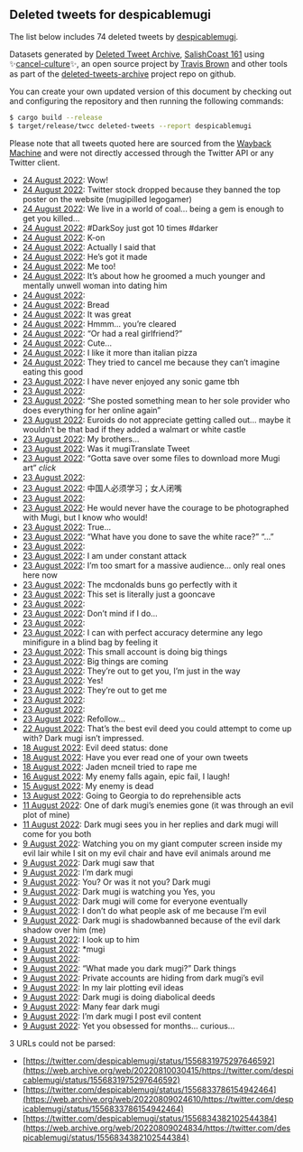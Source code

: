 ## Deleted tweets for despicablemugi

The list below includes 74 deleted tweets by
[despicablemugi](https://twitter.com/despicablemugi).



Datasets generated by [Deleted Tweet Archive](https://twitter.com/deletedtweet161), 
[SalishCoast 161](https://twitter.com/SalishCoastA) using 
✨[cancel-culture](https://github.com/travisbrown/cancel-culture)✨, an open source project by 
[Travis Brown](https://twitter.com/travisbrown) and other tools as part of the 
[deleted-tweets-archive](https://github.com/salcoast/deleted-tweets-archive/) project repo on github.

You can create your own updated version of this document by checking out and configuring the
repository and then running the following commands:

```bash
$ cargo build --release
$ target/release/twcc deleted-tweets --report despicablemugi
```

Please note that all tweets quoted here are sourced from the
[Wayback Machine](https://web.archive.org) and were not directly accessed through the Twitter API or
any Twitter client.

* [24 August 2022](https://web.archive.org/web/20220824073323/https://twitter.com/despicablemugi/status/1562341877306761216): Wow! <!--1562341877306761216-->
* [24 August 2022](https://web.archive.org/web/20220824042555/https://twitter.com/despicablemugi/status/1562294846831955968): Twitter stock dropped because they banned the top poster on the website (mugipilled legogamer) <!--1562294846831955968-->
* [24 August 2022](https://web.archive.org/web/20220824040338/https://twitter.com/despicablemugi/status/1562289172798373888): We live in a world of coal... being a gem is enough to get you kiIIed... <!--1562289172798373888-->
* [24 August 2022](https://web.archive.org/web/20220824040302/https://twitter.com/despicablemugi/status/1562289048806477826): #DarkSoy just got 10 times #darker <!--1562289048806477826-->
* [24 August 2022](https://web.archive.org/web/20220824034422/https://twitter.com/despicablemugi/status/1562284223221866496): K-on <!--1562284223221866496-->
* [24 August 2022](https://web.archive.org/web/20220824103024/https://twitter.com/despicablemugi/status/1562283217381621760): Actually I said that <!--1562283217381621760-->
* [24 August 2022](https://web.archive.org/web/20220824065242/https://twitter.com/despicablemugi/status/1562277446287769602): He’s got it made <!--1562277446287769602-->
* [24 August 2022](https://web.archive.org/web/20220824031454/https://twitter.com/despicablemugi/status/1562277020243034112): Me too! <!--1562277020243034112-->
* [24 August 2022](https://web.archive.org/web/20220824031219/https://twitter.com/despicablemugi/status/1562276286608850944): It’s about how he groomed a much younger and mentally unwell woman into dating him <!--1562276286608850944-->
* [24 August 2022](https://web.archive.org/web/20220824030522/https://twitter.com/despicablemugi/status/1562274546950062081):  <!--1562274546950062081-->
* [24 August 2022](https://web.archive.org/web/20220824013853/https://twitter.com/despicablemugi/status/1562252907872980992): Bread <!--1562252907872980992-->
* [24 August 2022](https://web.archive.org/web/20220824013853/https://twitter.com/despicablemugi/status/1562252907872980992): It was great <!--1562252622177902592-->
* [24 August 2022](https://web.archive.org/web/20220824034542/https://twitter.com/despicablemugi/status/1562245426027401216): Hmmm... you’re cleared <!--1562245881428119552-->
* [24 August 2022](https://web.archive.org/web/20220824034542/https://twitter.com/despicablemugi/status/1562245426027401216): “Or had a real girlfriend?” <!--1562245426027401216-->
* [24 August 2022](https://web.archive.org/web/20220824034442/https://twitter.com/despicablemugi/status/1562240189065531392): Cute... <!--1562240189065531392-->
* [24 August 2022](https://web.archive.org/web/20220824003212/https://twitter.com/despicablemugi/status/1562236120653615104): I like it more than italian pizza <!--1562236120653615104-->
* [24 August 2022](https://web.archive.org/web/20220824003212/https://twitter.com/despicablemugi/status/1562236120653615104): They tried to cancel me because they can’t imagine eating this good <!--1562232912564703232-->
* [23 August 2022](https://web.archive.org/web/20220824020606/https://twitter.com/despicablemugi/status/1562213933104111616): I have never enjoyed any sonic game tbh <!--1562213933104111616-->
* [23 August 2022](https://web.archive.org/web/20220823215600/https://twitter.com/despicablemugi/status/1562196563111583745):  <!--1562196563111583745-->
* [23 August 2022](https://web.archive.org/web/20220823214547/https://twitter.com/despicablemugi/status/1562194012059996162): “She posted something mean to her sole provider who does everything for her online again” <!--1562194012059996162-->
* [23 August 2022](https://web.archive.org/web/20220823214539/https://twitter.com/despicablemugi/status/1562193765074608130): Euroids do not appreciate getting called out... maybe it wouldn’t be that bad if they added a walmart or white castle <!--1562193765074608130-->
* [23 August 2022](https://web.archive.org/web/20220823214547/https://twitter.com/despicablemugi/status/1562194012059996162): My brothers... <!--1562193272956932096-->
* [23 August 2022](https://web.archive.org/web/20220823203443/https://twitter.com/despicablemugi/status/1562176394796359681): Was it mugiTranslate Tweet <!--1562176394796359681-->
* [23 August 2022](https://web.archive.org/web/20220823203249/https://twitter.com/despicablemugi/status/1562175846844174340): “Gotta save over some files to download more Mugi art” *click* <!--1562175846844174340-->
* [23 August 2022](https://web.archive.org/web/20220823201556/https://twitter.com/despicablemugi/status/1562163840237928448):  <!--1562163840237928448-->
* [23 August 2022](https://web.archive.org/web/20220823194454/https://twitter.com/despicablemugi/status/1562163609756737537): 中国人必须学习；女人闭嘴 <!--1562163609756737537-->
* [23 August 2022](https://web.archive.org/web/20220823193106/https://twitter.com/despicablemugi/status/1562159899995525120):  <!--1562159899995525120-->
* [23 August 2022](https://web.archive.org/web/20220823192912/https://twitter.com/despicablemugi/status/1562134729318621184): He would never have the courage to be photographed with Mugi, but I know who would! <!--1562134729318621184-->
* [23 August 2022](https://web.archive.org/web/20220823202837/https://twitter.com/despicablemugi/status/1562131299900473346): True... <!--1562133061260689408-->
* [23 August 2022](https://web.archive.org/web/20220823202837/https://twitter.com/despicablemugi/status/1562131299900473346): “What have you done to save the white race?” “...” <!--1562131299900473346-->
* [23 August 2022](https://web.archive.org/web/20220824011859/https://twitter.com/despicablemugi/status/1562130020696457217):  <!--1562130020696457217-->
* [23 August 2022](https://web.archive.org/web/20220823172929/https://twitter.com/despicablemugi/status/1562129732409466881): I am under constant attack <!--1562129732409466881-->
* [23 August 2022](https://web.archive.org/web/20220823172929/https://twitter.com/despicablemugi/status/1562129732409466881): I’m too smart for a massive audience... only real ones here now <!--1562127594434215936-->
* [23 August 2022](https://web.archive.org/web/20220823182914/https://twitter.com/despicablemugi/status/1562123913538174976): The mcdonalds buns go perfectly with it <!--1562124691363463169-->
* [23 August 2022](https://web.archive.org/web/20220823170947/https://twitter.com/despicablemugi/status/1562124546089566209): This set is literally just a gooncave <!--1562124546089566209-->
* [23 August 2022](https://web.archive.org/web/20220823170734/https://twitter.com/despicablemugi/status/1562123980558974976):  <!--1562123980558974976-->
* [23 August 2022](https://web.archive.org/web/20220823182914/https://twitter.com/despicablemugi/status/1562123913538174976): Don’t mind if I do... <!--1562123913538174976-->
* [23 August 2022](https://web.archive.org/web/20220823170016/https://twitter.com/despicablemugi/status/1562122147580874752):  <!--1562122147580874752-->
* [23 August 2022](https://web.archive.org/web/20220823165038/https://twitter.com/despicablemugi/status/1562119174725451776): I can with perfect accuracy determine any lego minifigure in a blind bag by feeling it <!--1562119174725451776-->
* [23 August 2022](https://web.archive.org/web/20220824020117/https://twitter.com/despicablemugi/status/1562113337592274944): This small account is doing big things <!--1562113337592274944-->
* [23 August 2022](https://web.archive.org/web/20220823162349/https://twitter.com/despicablemugi/status/1562113272173707266): Big things are coming <!--1562113272173707266-->
* [23 August 2022](https://web.archive.org/web/20220823161804/https://twitter.com/despicablemugi/status/1562111797317992451): They’re out to get you, I’m just in the way <!--1562111797317992451-->
* [23 August 2022](https://web.archive.org/web/20220823195737/https://twitter.com/despicablemugi/status/1562108827931123713): Yes! <!--1562108827931123713-->
* [23 August 2022](https://web.archive.org/web/20220823165018/https://twitter.com/despicablemugi/status/1562104525946748928): They’re out to get me <!--1562104525946748928-->
* [23 August 2022](https://web.archive.org/web/20220823153957/https://twitter.com/despicablemugi/status/1562102062980161538):  <!--1562102062980161538-->
* [23 August 2022](https://web.archive.org/web/20220823223734/https://twitter.com/despicablemugi/status/1562101402456956928):  <!--1562101402456956928-->
* [23 August 2022](https://web.archive.org/web/20220823223734/https://twitter.com/despicablemugi/status/1562101402456956928): Refollow... <!--1562100235278684160-->
* [22 August 2022](https://web.archive.org/web/20220822174108/https://twitter.com/despicablemugi/status/1561770148373168128): That’s the best evil deed you could attempt to come up with? Dark mugi isn’t impressed. <!--1561770148373168128-->
* [18 August 2022](https://web.archive.org/web/20220818065024/https://twitter.com/despicablemugi/status/1560157002709581828): Evil deed status: done <!--1560157002709581828-->
* [18 August 2022](https://web.archive.org/web/20220818081058/https://twitter.com/despicablemugi/status/1560156944803024896): Have you ever read one of your own tweets <!--1560156944803024896-->
* [18 August 2022](https://web.archive.org/web/20220818085513/https://twitter.com/despicablemugi/status/1560154641291255808): Jaden mcneil tried to rape me <!--1560154641291255808-->
* [16 August 2022](https://web.archive.org/web/20220816144201/https://twitter.com/despicablemugi/status/1559463027644272640): My enemy falls again, epic fail, I laugh! <!--1559463027644272640-->
* [15 August 2022](https://web.archive.org/web/20220815030427/https://twitter.com/despicablemugi/status/1559012950073131008): My enemy is dead <!--1559012950073131008-->
* [13 August 2022](https://web.archive.org/web/20220814063119/https://twitter.com/despicablemugi/status/1558520801472794627): Going to Georgia to do reprehensible acts <!--1558520801472794627-->
* [11 August 2022](https://web.archive.org/web/20220811043620/https://twitter.com/despicablemugi/status/1557572947124125696): One of dark mugi’s enemies gone (it was through an evil plot of mine) <!--1557572947124125696-->
* [11 August 2022](https://web.archive.org/web/20220811073416/https://twitter.com/despicablemugi/status/1557572772817211392): Dark mugi sees you in her replies and dark mugi will come for you both <!--1557572772817211392-->
* [ 9 August 2022](https://web.archive.org/web/20220809113945/https://twitter.com/despicablemugi/status/1556847509674262528): Watching you on my giant computer screen inside my evil lair while I sit on my evil chair and have evil animals around me <!--1556847509674262528-->
* [ 9 August 2022](https://web.archive.org/web/20220809143527/https://twitter.com/despicablemugi/status/1556846106994216960): Dark mugi saw that <!--1556846106994216960-->
* [ 9 August 2022](https://web.archive.org/web/20220809104436/https://twitter.com/despicablemugi/status/1556844189052243971): I’m dark mugi <!--1556844326155702272-->
* [ 9 August 2022](https://web.archive.org/web/20220809035102/https://twitter.com/despicablemugi/status/1556843356164161536): You? Or was it not you? Dark mugi <!--1556844189052243971-->
* [ 9 August 2022](https://web.archive.org/web/20220809035102/https://twitter.com/despicablemugi/status/1556843356164161536): Dark mugi is watching you Yes, you <!--1556843356164161536-->
* [ 9 August 2022](https://web.archive.org/web/20220809151601/https://twitter.com/despicablemugi/status/1556843018598207488): Dark mugi will come for everyone eventually <!--1556843018598207488-->
* [ 9 August 2022](https://web.archive.org/web/20220809051355/https://twitter.com/despicablemugi/status/1556839924372049920): I don’t do what people ask of me because I’m evil <!--1556841980352729089-->
* [ 9 August 2022](https://web.archive.org/web/20220809031451/https://twitter.com/despicablemugi/status/1556841316755161088): Dark mugi is shadowbanned because of the evil dark shadow over him (me) <!--1556841316755161088-->
* [ 9 August 2022](https://web.archive.org/web/20220809031325/https://twitter.com/despicablemugi/status/1556840547368812544): I look up to him <!--1556840547368812544-->
* [ 9 August 2022](https://web.archive.org/web/20220809051355/https://twitter.com/despicablemugi/status/1556839924372049920): *mugi <!--1556839924372049920-->
* [ 9 August 2022](https://web.archive.org/web/20220809030044/https://twitter.com/despicablemugi/status/1556837139857432579):  <!--1556837139857432579-->
* [ 9 August 2022](https://web.archive.org/web/20220809095850/https://twitter.com/despicablemugi/status/1556836818091483137): “What made you dark mugi?” Dark things <!--1556836818091483137-->
* [ 9 August 2022](https://web.archive.org/web/20220809132656/https://twitter.com/despicablemugi/status/1556836619822530561): Private accounts are hiding from dark mugi’s evil <!--1556836619822530561-->
* [ 9 August 2022](https://web.archive.org/web/20220809025035/https://twitter.com/despicablemugi/status/1556835134673936384): In my lair plotting evil ideas <!--1556835134673936384-->
* [ 9 August 2022](https://web.archive.org/web/20220809124358/https://twitter.com/despicablemugi/status/1556834288628277248): Dark mugi is doing diabolical deeds <!--1556834288628277248-->
* [ 9 August 2022](https://web.archive.org/web/20220809024424/https://twitter.com/despicablemugi/status/1556833365294211072): Many fear dark mugi <!--1556833365294211072-->
* [ 9 August 2022](https://web.archive.org/web/20220809055642/https://twitter.com/despicablemugi/status/1556833117058605058): I’m dark mugi I post evil content <!--1556833117058605058-->
* [ 9 August 2022](https://web.archive.org/web/20220809132656/https://twitter.com/despicablemugi/status/1556836619822530561): Yet you obsessed for months... curious... <!--1556830830567227393-->

3 URLs could not be parsed:

* [https://twitter.com/despicablemugi/status/1556831975297646592](https://web.archive.org/web/20220810030415/https://twitter.com/despicablemugi/status/1556831975297646592)
* [https://twitter.com/despicablemugi/status/1556833786154942464](https://web.archive.org/web/20220809024610/https://twitter.com/despicablemugi/status/1556833786154942464)
* [https://twitter.com/despicablemugi/status/1556834382102544384](https://web.archive.org/web/20220809024834/https://twitter.com/despicablemugi/status/1556834382102544384)
